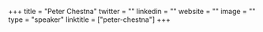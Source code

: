 +++
title = "Peter Chestna"
twitter = ""
linkedin = ""
website = ""
image = ""
type = "speaker"
linktitle = ["peter-chestna"]
+++

